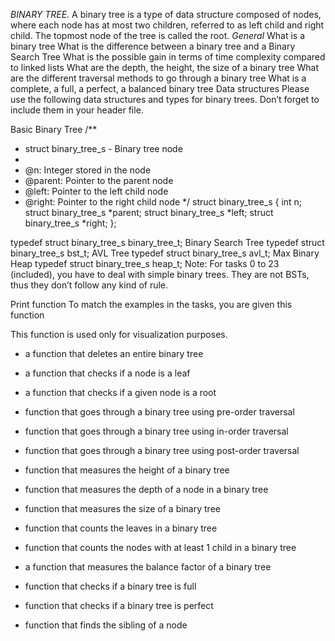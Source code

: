 *BINARY TREE.*
A binary tree is a type of data structure composed of nodes, where each node has at most two children, referred to as left child and right child. The topmost node of the tree is called the root.
*General*
What is a binary tree
What is the difference between a binary tree and a Binary Search Tree
What is the possible gain in terms of time complexity compared to linked lists
What are the depth, the height, the size of a binary tree
What are the different traversal methods to go through a binary tree
What is a complete, a full, a perfect, a balanced binary tree
Data structures
Please use the following data structures and types for binary trees. Don’t forget to include them in your header file.

Basic Binary Tree
/**
 * struct binary_tree_s - Binary tree node
 *
 * @n: Integer stored in the node
 * @parent: Pointer to the parent node
 * @left: Pointer to the left child node
 * @right: Pointer to the right child node
 */
struct binary_tree_s
{
    int n;
    struct binary_tree_s *parent;
    struct binary_tree_s *left;
    struct binary_tree_s *right;
};

typedef struct binary_tree_s binary_tree_t;
Binary Search Tree
typedef struct binary_tree_s bst_t;
AVL Tree
typedef struct binary_tree_s avl_t;
Max Binary Heap
typedef struct binary_tree_s heap_t;
Note: For tasks 0 to 23 (included), you have to deal with simple binary trees. They are not BSTs, thus they don’t follow any kind of rule.

Print function
To match the examples in the tasks, you are given this function

This function is used only for visualization purposes.
-  a function that deletes an entire binary tree
- a function that checks if a node is a leaf


- a function that checks if a given node is a root
- function that goes through a binary tree using pre-order traversal
-  function that goes through a binary tree using in-order traversal
- function that goes through a binary tree using post-order traversal
- function that measures the height of a binary tree
- function that measures the depth of a node in a binary tree
-  function that measures the size of a binary tree
- function that counts the leaves in a binary tree
- function that counts the nodes with at least 1 child in a binary tree
- a function that measures the balance factor of a binary tree
- function that checks if a binary tree is full
- function that checks if a binary tree is perfect
- function that finds the sibling of a node


 

